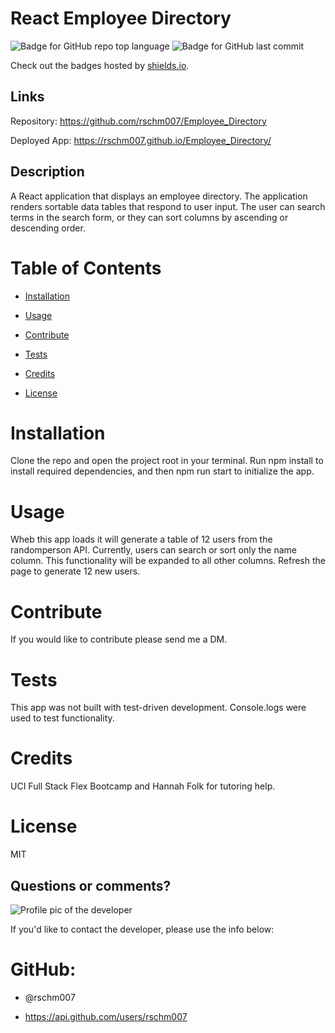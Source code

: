 
# React Employee Directory

![Badge for GitHub repo top language](https://img.shields.io/github/languages/top/rschm007/Employee_Directory?style=flat&logo=appveyor) ![Badge for GitHub last commit](https://img.shields.io/github/last-commit/rschm007/Employee_Directory?style=flat&logo=appveyor)
  
Check out the badges hosted by [shields.io](https://shields.io/).

## Links

Repository: <a href="https://github.com/rschm007/Employee_Directory">https://github.com/rschm007/Employee_Directory</a>

Deployed App: <a href="https://rschm007.github.io/Employee_Directory/">https://rschm007.github.io/Employee_Directory/</a>

## Description

A React application that displays an employee directory. The application renders sortable data tables that respond to user input. The user can search terms in the search form, or they can sort columns by ascending or descending order.
# Table of Contents
* [Installation](#installation)

* [Usage](#usage)

* [Contribute](#contribute)

* [Tests](#tests)

* [Credits](#credits)

* [License](#license)

# Installation

Clone the repo and open the project root in your terminal. Run npm install to install required dependencies, and then npm run start to initialize the app.


# Usage

Wheb this app loads it will generate a table of 12 users from the randomperson API. Currently, users can search or sort only the name column. This functionality will be expanded to all other columns. Refresh the page to generate 12 new users.


# Contribute

If you would like to contribute please send me a DM.


# Tests

This app was not built with test-driven development. Console.logs were used to test functionality.


# Credits

UCI Full Stack Flex Bootcamp and Hannah Folk for tutoring help.


# License

MIT



## Questions or comments?

![Profile pic of the developer](https://avatars.githubusercontent.com/u/69170803?v=4)

If you'd like to contact the developer, please use the info below:

# GitHub:

* @rschm007 

* https://api.github.com/users/rschm007
